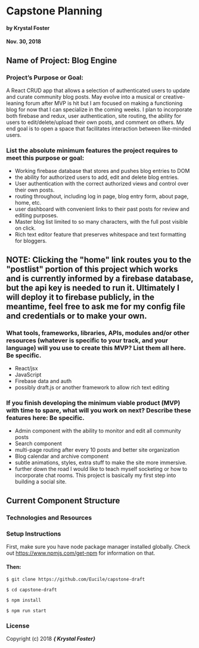 # Capstone Planning

#### by Krystal Foster
#### Nov. 30, 2018

## Name of Project: Blog Engine

### Project’s Purpose or Goal:

A React CRUD app that allows a selection of authenticated users to update and curate community blog posts. May evolve into a musical or creative-leaning forum after MVP is hit but I am focused on making a functioning blog for now that I can specialize in the coming weeks. I plan to incorporate both firebase and redux, user authentication, site routing, the ability for users to edit/delete/upload their own posts, and comment on others. My end goal is to open a space that facilitates interaction between like-minded users.    

### List the absolute minimum features the project requires to meet this purpose or goal:

* Working firebase database that stores and pushes blog entries to DOM
* the ability for authorized users to add, edit and delete blog entries.
* User authentication with the correct authorized views and control over their own posts.
* routing throughout, including log in page, blog entry form, about page, home, etc.
* user dashboard with convenient links to their past posts for review and editing purposes.
* Master blog list limited to so many characters, with the full post visible on click.
* Rich text editor feature that preserves whitespace and text formatting for bloggers.

## NOTE: Clicking the "home" link routes you to the "postlist" portion of this project which works and is currently informed by a firebase database, but the api key is needed to run it. Ultimately I will deploy it to firebase publicly, in the meantime, feel free to ask me for my config file and credentials or to make your own.

### What tools, frameworks, libraries, APIs, modules and/or other resources (whatever is specific to your track, and your language) will you use to create this MVP? List them all here. Be specific.

* React/jsx
* JavaScript
* Firebase data and auth 
* possibly draft.js or another framework to allow rich text editing

### If you finish developing the minimum viable product (MVP) with time to spare, what will you work on next? Describe these features here: Be specific.

* Admin component with the ability to monitor and edit all community posts
* Search component
* multi-page routing after every 10 posts and better site organization
* Blog calendar and archive component  
* subtle animations, styles, extra stuff to make the site more immersive.
* further down the road I would like to teach myself socketing or how to incorporate chat rooms. This project is basically my first step into building a social site.

## Current Component Structure

### Technologies and Resources

### Setup Instructions

First, make sure you have node package manager installed globally. Check out https://www.npmjs.com/get-npm for information on that.

#### Then:

`$ git clone https://github.com/Eucile/capstone-draft`

`$ cd capstone-draft`

`$ npm install`

`$ npm run start`


### License

Copyright (c) 2018 **_{ Krystal Foster}_**
